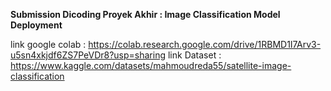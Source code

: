 **Submission Dicoding Proyek Akhir : Image Classification Model Deployment**

link google colab : https://colab.research.google.com/drive/1RBMD1I7Arv3-u5sn4xkjdf6ZS7PeVDr8?usp=sharing
link Dataset : https://www.kaggle.com/datasets/mahmoudreda55/satellite-image-classification
